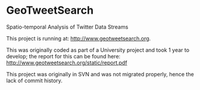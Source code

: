 # GeoTweetSearch
Spatio-temporal Analysis of Twitter Data Streams

This project is running at: http://www.geotweetsearch.org.

This was originally coded as part of a University project and took 1 year to develop; the report for this can be found here:
http://www.geotweetsearch.org/static/report.pdf

This project was originally in SVN and was not migrated properly, hence the lack of commit history.
